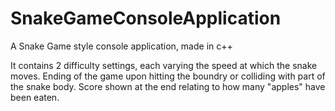 # SnakeGameConsoleApplication

A Snake Game style console application, made in c++

It contains 2 difficulty settings, each varying the speed at which the snake moves. 
Ending of the game upon hitting the boundry or colliding with part of the snake body. 
Score shown at the end relating to how many "apples" have been eaten.
